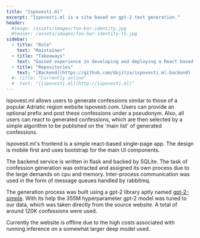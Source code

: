 ```yaml
---
title: "Ispovesti.ml"
excerpt: "Ispovesti.ml is a site based on gpt-2 text generation."
header:
  #image: /assets/images/foo-bar-identity.jpg
  #teaser: /assets/images/foo-bar-identity-th.jpg
sidebar:
  - title: "Role"
    text: "Maintainer"
  - title: "Takeaways"
    text: "Gained experience in developing and deploying a React based frontend and a python-flask based backend solution. Experimented and successfully deployed an asynchronous client-server text generation service. Used web crawling tools and gpt-2 based libraries to train a gpt-2 model on the target data."
  - title: "Repositories"
    text: "[Backend](https://github.com/dojitza/ispovesti.ml-backend) [Frontend](https://github.com/dojitza/ispovesti.ml-frontend)"
  #- title: "Currently online"
  #  text: "[ispovesti.ml](http://ispovesti.ml)"
---
```


Ispovest.ml allows users to generate confessions similar to those of a popular Adriatic region website ispovesti.com. Users can provide an optional prefix and post these confessions under a pseudonym. Also, all users can react to generated confessions, which are then selected by a simple algorithm to be published on the 'main list' of generated confessions.

Ispovesti.ml's frontend is a simple react-based single-page app. The design is mobile first and uses bootstrap for the main UI components.

The backend service is written in flask and backed by SQLite. The task of confession generation was extracted and assigned its own process due to the large demands on cpu and memory. Inter-process communication was used in the form of message queues handled by rabbitmq.

The generation process was built using a gpt-2 library aptly named [gpt-2-simple](https://github.com/minimaxir/gpt-2-simple). With its help the 355M hyperparameter gpt-2 model was tuned to our data, which was taken directly from the source website. A total of around 120K confessions were used.

Currently the website is offline due to the high costs associated with running inference on a somewhat larger deep model used.

